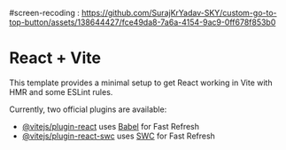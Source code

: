 #screen-recoding : 
https://github.com/SurajKrYadav-SKY/custom-go-to-top-button/assets/138644427/fce49da8-7a6a-4154-9ac9-0ff678f853b0

# React + Vite

This template provides a minimal setup to get React working in Vite with HMR and some ESLint rules.

Currently, two official plugins are available:

- [@vitejs/plugin-react](https://github.com/vitejs/vite-plugin-react/blob/main/packages/plugin-react/README.md) uses [Babel](https://babeljs.io/) for Fast Refresh
- [@vitejs/plugin-react-swc](https://github.com/vitejs/vite-plugin-react-swc) uses [SWC](https://swc.rs/) for Fast Refresh

